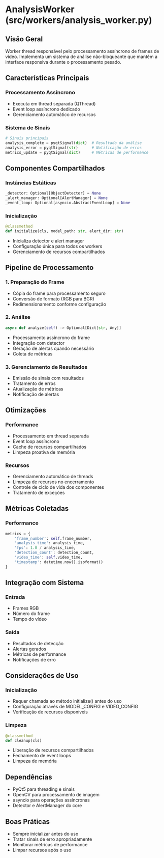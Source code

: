 # AnalysisWorker (src/workers/analysis_worker.py)

## Visão Geral
Worker thread responsável pelo processamento assíncrono de frames de vídeo. Implementa um sistema de análise não-bloqueante que mantém a interface responsiva durante o processamento pesado.

## Características Principais

### Processamento Assíncrono
- Executa em thread separada (QThread)
- Event loop assíncrono dedicado
- Gerenciamento automático de recursos

### Sistema de Sinais
```python
# Sinais principais
analysis_complete = pyqtSignal(dict)  # Resultado da análise
analysis_error = pyqtSignal(str)      # Notificação de erros
metrics_update = pyqtSignal(dict)     # Métricas de performance
```

## Componentes Compartilhados

### Instâncias Estáticas
```python
_detector: Optional[ObjectDetector] = None
_alert_manager: Optional[AlertManager] = None
_event_loop: Optional[asyncio.AbstractEventLoop] = None
```

### Inicialização
```python
@classmethod
def initialize(cls, model_path: str, alert_dir: str)
```
- Inicializa detector e alert manager
- Configuração única para todos os workers
- Gerenciamento de recursos compartilhados

## Pipeline de Processamento

### 1. Preparação do Frame
- Cópia do frame para processamento seguro
- Conversão de formato (RGB para BGR)
- Redimensionamento conforme configuração

### 2. Análise
```python
async def analyze(self) -> Optional[Dict[str, Any]]
```
- Processamento assíncrono do frame
- Integração com detector
- Geração de alertas quando necessário
- Coleta de métricas

### 3. Gerenciamento de Resultados
- Emissão de sinais com resultados
- Tratamento de erros
- Atualização de métricas
- Notificação de alertas

## Otimizações

### Performance
- Processamento em thread separada
- Event loop assíncrono
- Cache de recursos compartilhados
- Limpeza proativa de memória

### Recursos
- Gerenciamento automático de threads
- Limpeza de recursos no encerramento
- Controle de ciclo de vida dos componentes
- Tratamento de exceções

## Métricas Coletadas

### Performance
```python
metrics = {
    'frame_number': self.frame_number,
    'analysis_time': analysis_time,
    'fps': 1.0 / analysis_time,
    'detection_count': detection_count,
    'video_time': self.video_time,
    'timestamp': datetime.now().isoformat()
}
```

## Integração com Sistema

### Entrada
- Frames RGB
- Número do frame
- Tempo do vídeo

### Saída
- Resultados de detecção
- Alertas gerados
- Métricas de performance
- Notificações de erro

## Considerações de Uso

### Inicialização
- Requer chamada ao método initialize() antes do uso
- Configuração através de MODEL_CONFIG e VIDEO_CONFIG
- Verificação de recursos disponíveis

### Limpeza
```python
@classmethod
def cleanup(cls)
```
- Liberação de recursos compartilhados
- Fechamento de event loops
- Limpeza de memória

## Dependências
- PyQt5 para threading e sinais
- OpenCV para processamento de imagem
- asyncio para operações assíncronas
- Detector e AlertManager do core

## Boas Práticas
- Sempre inicializar antes do uso
- Tratar sinais de erro apropriadamente
- Monitorar métricas de performance
- Limpar recursos após o uso